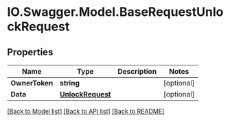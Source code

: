 # IO.Swagger.Model.BaseRequestUnlockRequest
## Properties

Name | Type | Description | Notes
------------ | ------------- | ------------- | -------------
**OwnerToken** | **string** |  | [optional] 
**Data** | [**UnlockRequest**](UnlockRequest.md) |  | [optional] 

[[Back to Model list]](../README.md#documentation-for-models) [[Back to API list]](../README.md#documentation-for-api-endpoints) [[Back to README]](../README.md)

